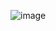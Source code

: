 ![image](https://github.com/Mogana004/js-mini-bytelessons/assets/92911280/7f4f6d4a-4675-4594-a592-155a7fd1b678)
